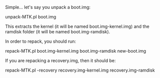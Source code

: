 Simple... let's say you unpack a boot.img:

unpack-MTK.pl boot.img

This extracts the kernel (it will be named boot.img-kernel.img) and the ramdisk folder (it will be named boot.img-ramdisk).

In order to repack, you should run:

repack-MTK.pl boot.img-kernel.img boot.img-ramdisk new-boot.img

If you are repacking a recovery.img, then it should be:


repack-MTK.pl -recovery recovery.img-kernel.img recovery.img-ramdisk
